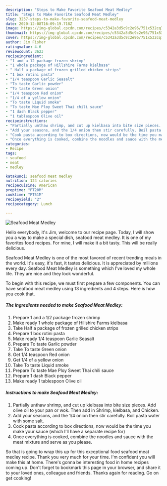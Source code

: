 ```yaml
---
description: "Steps to Make Favorite Seafood Meat Medley"
title: "Steps to Make Favorite Seafood Meat Medley"
slug: 3237-steps-to-make-favorite-seafood-meat-medley
date: 2020-12-08T16:09:19.718Z
image: https://img-global.cpcdn.com/recipes/c5342a3d5c9c2e96/751x532cq70/seafood-meat-medley-recipe-main-photo.jpg
thumbnail: https://img-global.cpcdn.com/recipes/c5342a3d5c9c2e96/751x532cq70/seafood-meat-medley-recipe-main-photo.jpg
cover: https://img-global.cpcdn.com/recipes/c5342a3d5c9c2e96/751x532cq70/seafood-meat-medley-recipe-main-photo.jpg
author: Jim Fisher
ratingvalue: 4.6
reviewcount: 3623
recipeingredient:
- "1 and a 12 package frozen shrimp"
- "1 whole package of Hillshire Farms kielbasa"
- " Half a package of frozen grilled chicken strips"
- "1 box rotini pasta"
- "1/4 teaspoon Garlic Seasalt"
- "To taste Garlic powder"
- "To taste Green onion"
- "1/4 teaspoon Red onion"
- "1/4 of a yellow onion"
- "To taste Liquid smoke"
- "To taste Mae Ploy Sweet Thai chili sauce"
- "1 dash Black pepper"
- "1 tablespoon Olive oil"
recipeinstructions:
- "Partially unthaw shrimp, and cut up kielbasa into bite size pieces. Add olive oil to your pan or wok. Then add in Shrimp, kielbasa, and Chicken."
- "Add your seasons, and the 1/4 onion then stir carefully. Boil pasta water with some salt."
- "Cook pasta according to box directions, now would be the time you make your sauce (which I&#39;ll have a separate recipe for)"
- "Once everything is cooked, combine the noodles and sauce with the meat mixture and serve as you please."
categories:
- Recipe
tags:
- seafood
- meat
- medley

katakunci: seafood meat medley 
nutrition: 124 calories
recipecuisine: American
preptime: "PT20M"
cooktime: "PT51M"
recipeyield: "2"
recipecategory: Lunch

---
```



![Seafood Meat Medley](https://img-global.cpcdn.com/recipes/c5342a3d5c9c2e96/751x532cq70/seafood-meat-medley-recipe-main-photo.jpg)

Hello everybody, it's Jim, welcome to our recipe page. Today, I will show you a way to make a special dish, seafood meat medley. It is one of my favorites food recipes. For mine, I will make it a bit tasty. This will be really delicious.



Seafood Meat Medley is one of the most favored of recent trending meals in the world. It's easy, it's fast, it tastes delicious. It is appreciated by millions every day. Seafood Meat Medley is something which I've loved my whole life. They are nice and they look wonderful.


To begin with this recipe, we must first prepare a few components. You can have seafood meat medley using 13 ingredients and 4 steps. Here is how you cook that.

<!--inarticleads1-->

##### The ingredients needed to make Seafood Meat Medley:

1. Prepare 1 and a 1/2 package frozen shrimp
1. Make ready 1 whole package of Hillshire Farms kielbasa
1. Take  Half a package of frozen grilled chicken strips
1. Prepare 1 box rotini pasta
1. Make ready 1/4 teaspoon Garlic Seasalt
1. Prepare To taste Garlic powder
1. Take To taste Green onion
1. Get 1/4 teaspoon Red onion
1. Get 1/4 of a yellow onion
1. Take To taste Liquid smoke
1. Prepare To taste Mae Ploy Sweet Thai chili sauce
1. Prepare 1 dash Black pepper
1. Make ready 1 tablespoon Olive oil




<!--inarticleads2-->

##### Instructions to make Seafood Meat Medley:

1. Partially unthaw shrimp, and cut up kielbasa into bite size pieces. Add olive oil to your pan or wok. Then add in Shrimp, kielbasa, and Chicken.
1. Add your seasons, and the 1/4 onion then stir carefully. Boil pasta water with some salt.
1. Cook pasta according to box directions, now would be the time you make your sauce (which I&#39;ll have a separate recipe for)
1. Once everything is cooked, combine the noodles and sauce with the meat mixture and serve as you please.




So that is going to wrap this up for this exceptional food seafood meat medley recipe. Thank you very much for your time. I'm confident you will make this at home. There's gonna be interesting food in home recipes coming up. Don't forget to bookmark this page in your browser, and share it to your loved ones, colleague and friends. Thanks again for reading. Go on get cooking!
